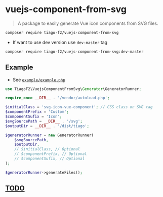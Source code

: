 # vuejs-component-from-svg
> A package to easily generate Vue icon components from SVG files.

```sh
composer require tiago-f2/vuejs-component-from-svg
```

* If want to use dev version use `dev-master` tag
```sh
composer require tiago-f2/vuejs-component-from-svg:dev-master
```

## Example
* See [`example/example.php`](./example/example.php)

```php
use TiagoF2\VuejsComponentFromSvg\Generator\GeneratorRunner;

require_once __DIR__ . '/vendor/autoload.php';

$initialClass = 'svg-icon-vue-component'; // CSS class on SVG tag
$componentPrefix = 'Custom';
$componentSufix = 'Icon';
$svgSourcePath = __DIR__ . '/svg';
$outputDir = __DIR__ . '/dist/tiago';

$generatorRunner = new GeneratorRunner(
    $svgSourcePath,
    $outputDir,
    // $initialClass, // Optional
    // $componentPrefix, // Optional
    // $componentSufix, // Optional
);

$generatorRunner->generateFiles();

```

## [TODO](./TODO.md)
